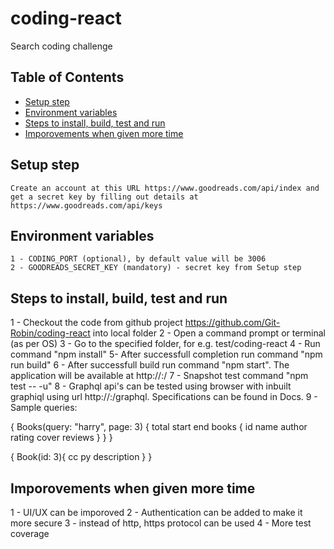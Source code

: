 # coding-react
Search coding challenge

## Table of Contents

- [Setup step](#setup-step)
- [Environment variables](#environment-variables)
- [Steps to install, build, test and run](#install)
- [Imporovements when given more time](#mporovements)

## Setup step
    Create an account at this URL https://www.goodreads.com/api/index and get a secret key by filling out details at https://www.goodreads.com/api/keys

## Environment variables
    1 - CODING_PORT (optional), by default value will be 3006
    2 - GOODREADS_SECRET_KEY (mandatory) - secret key from Setup step

## Steps to install, build, test and run
1 - Checkout the code from github project https://github.com/Git-Robin/coding-react into local folder
2 - Open a command prompt or terminal (as per OS)
3 - Go to the specified folder, for e.g. test/coding-react
4 - Run command "npm install"
5- After successfull completion run command "npm run build"
6 - After successfull build run command "npm start". The application will be available at http://<hostname>:<portnumber>/
7 - Snapshot test command "npm test -- -u"
8 - Graphql api's can be tested using browser with inbuilt graphiql using url http://<hostname>:<portnumber>/graphql. Specifications can be found in Docs.
9 - Sample queries:

{
  Books(query: "harry", page: 3) {
    total
    start
    end
    books {
      id
      name
      author
      rating
      cover
      reviews
    }
  }
}

{
  Book(id: 3){
        cc
        py
        description
  }
}

## Imporovements when given more time
1 - UI/UX can be imporoved
2 - Authentication can be added to make it more secure
3 - instead of http, https protocol can be used
4 - More test coverage
